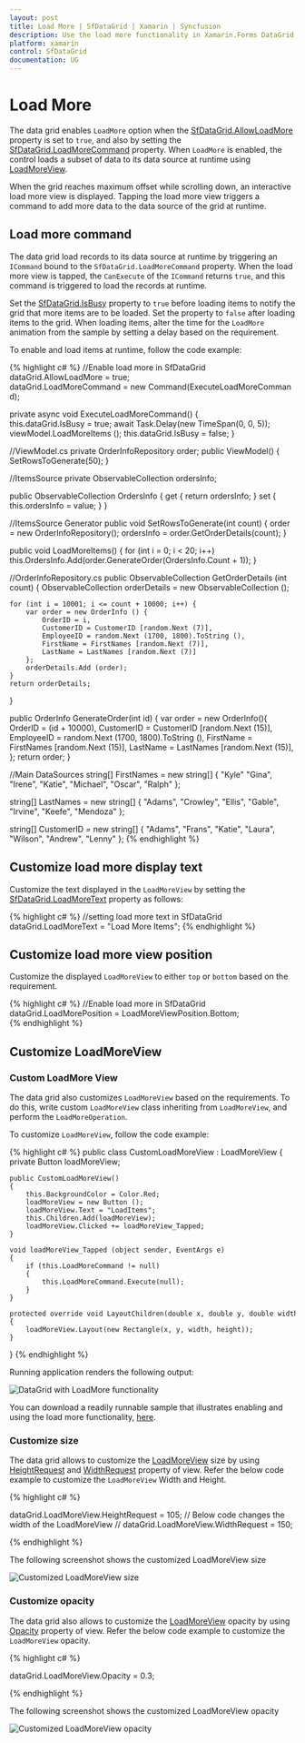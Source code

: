 ```yaml
---
layout: post
title: Load More | SfDataGrid | Xamarin | Syncfusion
description: Use the load more functionality in Xamarin.Forms DataGrid to load a subset of data in the runtime. Built-in properties and other customizations available when using the load more functionality.
platform: xamarin
control: SfDataGrid
documentation: UG
---
```

# Load More

The data grid enables `LoadMore` option when the [SfDataGrid.AllowLoadMore](http://help.syncfusion.com/cr/cref_files/xamarin/Syncfusion.SfDataGrid.XForms~Syncfusion.SfDataGrid.XForms.SfDataGrid~AllowLoadMore.html) property is set to `true`, and also by setting the [SfDataGrid.LoadMoreCommand](http://help.syncfusion.com/cr/cref_files/xamarin/Syncfusion.SfDataGrid.XForms~Syncfusion.SfDataGrid.XForms.SfDataGrid~LoadMoreCommand.html) property. When `LoadMore` is enabled, the control loads a subset of data to its data source at runtime using [LoadMoreView](http://help.syncfusion.com/cr/cref_files/xamarin/Syncfusion.SfDataGrid.XForms~Syncfusion.SfDataGrid.XForms.LoadMoreView.html). 

When the grid reaches maximum offset while scrolling down, an interactive load more view is displayed. Tapping the load more view triggers a command to add more data to the data source of the grid at runtime.

## Load more command

The data grid load records to its data source at runtime by triggering an `ICommand` bound to the `SfDataGrid.LoadMoreCommand` property. When the load more view is tapped, the `CanExecute` of the `ICommand` returns `true`, and this command is triggered to load the records at runtime.
 
Set the [SfDataGrid.IsBusy](http://help.syncfusion.com/cr/cref_files/xamarin/Syncfusion.SfDataGrid.XForms~Syncfusion.SfDataGrid.XForms.SfDataGrid~IsBusy.html) property to `true` before loading items to notify the grid that more items are to be loaded. Set the property to `false` after loading items to the grid. When loading items, alter the time for the `LoadMore` animation from the sample by setting a delay based on the requirement.

To enable and load items at runtime, follow the code example:

{% highlight c# %}
//Enable load more in SfDataGrid
dataGrid.AllowLoadMore = true;
dataGrid.LoadMoreCommand = new Command(ExecuteLoadMoreCommand);
 
private async void ExecuteLoadMoreCommand()
{
    this.dataGrid.IsBusy = true;
    await Task.Delay(new TimeSpan(0, 0, 5));
    viewModel.LoadMoreItems ();
    this.dataGrid.IsBusy = false;
} 

//ViewModel.cs
private OrderInfoRepository order;
public ViewModel()
{
    SetRowsToGenerate(50);
}

//ItemsSource
private ObservableCollection<OrderInfo> ordersInfo;

public ObservableCollection<OrderInfo> OrdersInfo
{
    get { return ordersInfo; }
    set { this.ordersInfo = value; }
}

//ItemsSource Generator
public void SetRowsToGenerate(int count)
{
    order = new OrderInfoRepository();
    ordersInfo = order.GetOrderDetails(count);
}

public void LoadMoreItems()
{
    for (int i = 0; i < 20; i++)
        this.OrdersInfo.Add(order.GenerateOrder(OrdersInfo.Count + 1));
}

//OrderInfoRepository.cs
public ObservableCollection<OrderInfo> GetOrderDetails (int count)
{
    ObservableCollection<OrderInfo> orderDetails = new ObservableCollection<OrderInfo> ();

    for (int i = 10001; i <= count + 10000; i++) {
        var order = new OrderInfo () {
            OrderID = i,
            CustomerID = CustomerID [random.Next (7)],
            EmployeeID = random.Next (1700, 1800).ToString (),
            FirstName = FirstNames [random.Next (7)],
            LastName = LastNames [random.Next (7)]
        };
        orderDetails.Add (order);
    }
    return orderDetails;
} 

public OrderInfo GenerateOrder(int id)
{
    var order = new OrderInfo(){
        OrderID = (id + 10000),
        CustomerID = CustomerID [random.Next (15)],
        EmployeeID = random.Next (1700, 1800).ToString (),
        FirstName = FirstNames [random.Next (15)],
        LastName = LastNames [random.Next (15)],
    };
    return order;
}

//Main DataSources
string[] FirstNames = new string[] {
    "Kyle"
    "Gina",
    "Irene",
    "Katie",
    "Michael",
    "Oscar",
    "Ralph"
};

string[] LastNames = new string[] {
    "Adams",
    "Crowley",
    "Ellis",
    "Gable",
    "Irvine",
    "Keefe",
    "Mendoza"
};

string[] CustomerID = new string[] {
    "Adams",
    "Frans",
    "Katie",
    "Laura",
    "Wilson",
    "Andrew",
    "Lenny"
};
{% endhighlight %}

## Customize load more display text

Customize the text displayed in the `LoadMoreView` by setting the [SfDataGrid.LoadMoreText](http://help.syncfusion.com/cr/cref_files/xamarin/Syncfusion.SfDataGrid.XForms~Syncfusion.SfDataGrid.XForms.SfDataGrid~LoadMoreText.html) property as follows:

{% highlight c# %}
//setting load more text in SfDataGrid
dataGrid.LoadMoreText = "Load More Items"; 
{% endhighlight %}

## Customize load more view position

Customize the displayed `LoadMoreView` to either `top` or `bottom` based on the requirement.
 
{% highlight c# %}
//Enable load more in SfDataGrid
dataGrid.LoadMorePosition = LoadMoreViewPosition.Bottom;  
{% endhighlight %}

## Customize LoadMoreView

### Custom LoadMore View

The data grid also customizes `LoadMoreView` based on the requirements. To do this, write custom `LoadMoreView` class inheriting from `LoadMoreView`, and perform the `LoadMoreOperation`.

To customize `LoadMoreView`, follow the code example:
 
{% highlight c# %}
public class CustomLoadMoreView : LoadMoreView
{
    private Button loadMoreView;

    public CustomLoadMoreView()
    {
        this.BackgroundColor = Color.Red;
        loadMoreView = new Button ();
        loadMoreView.Text = "LoadItems";
        this.Children.Add(loadMoreView);
        loadMoreView.Clicked += loadMoreView_Tapped;
    }

    void loadMoreView_Tapped (object sender, EventArgs e)
    {
        if (this.LoadMoreCommand != null)
        {
            this.LoadMoreCommand.Execute(null);
        }
    }

    protected override void LayoutChildren(double x, double y, double width, double height)
    {
        loadMoreView.Layout(new Rectangle(x, y, width, height));
    }
}
{% endhighlight %}

Running application renders the following output:

![DataGrid with LoadMore functionality](SfDataGrid_images/LoadMore.png)

You can download a readily runnable sample that illustrates enabling and using the load more functionality, [here](http://www.syncfusion.com/downloads/support/directtrac/general/ze/SfDataGridSample733433326).

### Customize size

The data grid allows to customize the [LoadMoreView](https://help.syncfusion.com/cr/cref_files/xamarin/Syncfusion.SfDataGrid.XForms~Syncfusion.SfDataGrid.XForms.LoadMoreView.html) size by using [HeightRequest](https://docs.microsoft.com/en-us/dotnet/api/xamarin.forms.visualelement.heightrequest?view=xamarin-forms) and [WidthRequest](https://docs.microsoft.com/en-us/dotnet/api/xamarin.forms.visualelement.widthrequest?view=xamarin-forms) property of view. Refer the below code example to customize the `LoadMoreView` Width and Height. 

{% highlight c# %}

 dataGrid.LoadMoreView.HeightRequest = 105;
 // Below code changes the width of the LoadMoreView
 // dataGrid.LoadMoreView.WidthRequest = 150;

{% endhighlight %}

The following screenshot shows the customized LoadMoreView size

![Customized LoadMoreView size](SfDataGrid_images/LoadMoreViewHeight.png)

### Customize opacity

The data grid also allows to customize the [LoadMoreView](https://help.syncfusion.com/cr/cref_files/xamarin/Syncfusion.SfDataGrid.XForms~Syncfusion.SfDataGrid.XForms.LoadMoreView.html) opacity by using [Opacity](https://docs.microsoft.com/en-us/dotnet/api/xamarin.forms.visualelement.opacity?view=xamarin-forms) property of view. Refer the below code example to customize the `LoadMoreView` opacity.

{% highlight c# %}

 dataGrid.LoadMoreView.Opacity = 0.3;

{% endhighlight %}

The following screenshot shows the customized LoadMoreView opacity

![Customized LoadMoreView opacity](SfDataGrid_images/LoadMoreViewOpacity.png)